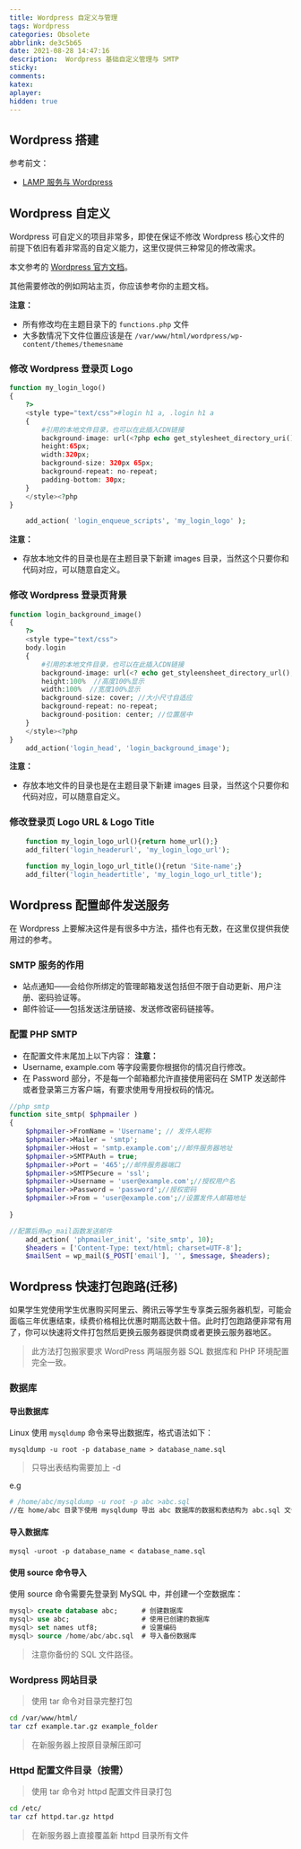 ```yaml
---
title: Wordpress 自定义与管理
tags: Wordpress
categories: Obsolete
abbrlink: de3c5b65
date: 2021-08-28 14:47:16
description:  Wordpress 基础自定义管理与 SMTP
sticky: 
comments:
katex: 
aplayer: 
hidden: true
---
```

## Wordpress 搭建
参考前文：
- [LAMP 服务与 Wordpress](https://blog.blankcoder.com/posts/a1901184.html)

## Wordpress 自定义
Wordpress 可自定义的项目非常多，即使在保证不修改 Wordpress 核心文件的前提下依旧有着非常高的自定义能力，这里仅提供三种常见的修改需求。

本文参考的 [Wordpress 官方文档](https://codex.wordpress.org/Customizing_the_Login_Form)。

其他需要修改的例如网站主页，你应该参考你的主题文档。

<!--more-->

**注意：**

- 所有修改均在主题目录下的 `functions.php` 文件
- 大多数情况下文件位置应该是在 `/var/www/html/wordpress/wp-content/themes/themesname`
### 修改 Wordpress 登录页 Logo
```php
function my_login_logo() 
{ 
	?>
	<style type="text/css">#login h1 a, .login h1 a 
	{
		#引用的本地文件目录，也可以在此插入CDN链接
		background-image: url(<?php echo get_stylesheet_directory_uri(); ?>/images/site-login-logo.png); 
		height:65px;
		width:320px;
		background-size: 320px 65px;
		background-repeat: no-repeat;
		padding-bottom: 30px;
	}
	</style><?php
}

	add_action( 'login_enqueue_scripts', 'my_login_logo' );
```
**注意：**
- 存放本地文件的目录也是在主题目录下新建 images 目录，当然这个只要你和代码对应，可以随意自定义。
### 修改 Wordpress 登录页背景
```php
function login_background_image()
{
	?>
	<style type="text/css">
	body.login
	{
		#引用的本地文件目录，也可以在此插入CDN链接
		background-image: url(<? echo get_styleensheet_directory_url(); ?>/images/background.jpg); 
		height:100%  //高度100%显示
		width:100%  //宽度100%显示
		background-size: cover; //大小尺寸自适应
		background-repeat: no-repeat;
		background-position: center; //位置居中
	}
	</style><?php
}
	add_action('login_head', 'login_background_image');
```
**注意：**

- 存放本地文件的目录也是在主题目录下新建 images 目录，当然这个只要你和代码对应，可以随意自定义。
### 修改登录页 Logo URL & Logo Title
```php
	function my_login_logo_url(){return home_url();}
	add_filter('login_headerurl', 'my_login_logo_url');
	
	function my_login_logo_url_title(){retun 'Site-name';}
	add_filter('login_headertitle', 'my_login_logo_url_title');
```
## Wordpress 配置邮件发送服务
在 Wordpress 上要解决这件是有很多中方法，插件也有无数，在这里仅提供我使用过的参考。
### SMTP 服务的作用
- 站点通知——会给你所绑定的管理邮箱发送包括但不限于自动更新、用户注册、密码验证等。
- 邮件验证——包括发送注册链接、发送修改密码链接等。

### 配置 PHP SMTP
- 在配置文件末尾加上以下内容：
**注意：**
- Username, example.com 等字段需要你根据你的情况自行修改。
- 在 Password 部分，不是每一个邮箱都允许直接使用密码在 SMTP 发送邮件或者登录第三方客户端，有要求使用专用授权码的情况。
```php
//php smtp
function site_smtp( $phpmailer ) 
{
	$phpmailer->FromName = 'Username'; // 发件人昵称
	$phpmailer->Mailer = 'smtp';
	$phpmailer->Host = 'smtp.example.com';//邮件服务器地址
	$phpmailer->SMTPAuth = true;
	$phpmailer->Port = '465';//邮件服务器端口
	$phpmailer->SMTPSecure = 'ssl';
	$phpmailer->Username = 'user@example.com';//授权用户名
	$phpmailer->Password = 'password';//授权密码
	$phpmailer->From = 'user@example.com';//设置发件人邮箱地址
	
}

//配置后用wp_mail函数发送邮件
	add_action( 'phpmailer_init', 'site_smtp', 10);
	$headers = ['Content-Type: text/html; charset=UTF-8'];
	$mailSent = wp_mail($_POST['email'], '', $message, $headers);
```

## Wordpress 快速打包跑路(迁移)
如果学生党使用学生优惠购买阿里云、腾讯云等学生专享类云服务器机型，可能会面临三年优惠结束，续费价格相比优惠时期高达数十倍。此时打包跑路便非常有用了，你可以快速将文件打包然后更换云服务器提供商或者更换云服务器地区。

>此方法打包搬家要求 WordPress 两端服务器 SQL 数据库和 PHP 环境配置完全一致。

### 数据库
#### 导出数据库
Linux 使用 `mysqldump` 命令来导出数据库，格式语法如下：
```shell
mysqldump -u root -p database_name > database_name.sql
```

> 只导出表结构需要加上 -d

e.g

```sh
# /home/abc/mysqldump -u root -p abc >abc.sql 
//在 home/abc 目录下使用 mysqldump 导出 abc 数据库的数据和表结构为 abc.sql 文件
```

#### 导入数据库
```shell
mysql -uroot -p database_name < database_name.sql
```
#### 使用 source 命令导入
使用 source 命令需要先登录到 MySQL 中，并创建一个空数据库：
```sql
mysql> create database abc;      # 创建数据库
mysql> use abc;                  # 使用已创建的数据库 
mysql> set names utf8;           # 设置编码
mysql> source /home/abc/abc.sql  # 导入备份数据库
```
>注意你备份的 SQL 文件路径。

### Wordpress 网站目录
>使用 tar 命令对目录完整打包
```sh
cd /var/www/html/
tar czf example.tar.gz example_folder
```
>在新服务器上按原目录解压即可

### Httpd 配置文件目录（按需）

>使用 tar 命令对 httpd 配置文件目录打包
```sh
cd /etc/
tar czf httpd.tar.gz httpd
```
>在新服务器上直接覆盖新 httpd 目录所有文件

